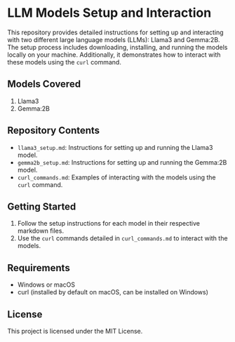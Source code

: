 # LLM Models Setup and Interaction

This repository provides detailed instructions for setting up and interacting with two different large language models (LLMs): Llama3 and Gemma:2B. 
The setup process includes downloading, installing, and running the models locally on your machine. Additionally, it demonstrates how to interact with these models using the `curl` command.

## Models Covered
1. Llama3
2. Gemma:2B

## Repository Contents
- `llama3_setup.md`: Instructions for setting up and running the Llama3 model.
- `gemma2b_setup.md`: Instructions for setting up and running the Gemma:2B model.
- `curl_commands.md`: Examples of interacting with the models using the `curl` command.

## Getting Started
1. Follow the setup instructions for each model in their respective markdown files.
2. Use the `curl` commands detailed in `curl_commands.md` to interact with the models.

## Requirements
- Windows or macOS
- curl (installed by default on macOS, can be installed on Windows)

## License
This project is licensed under the MIT License.

